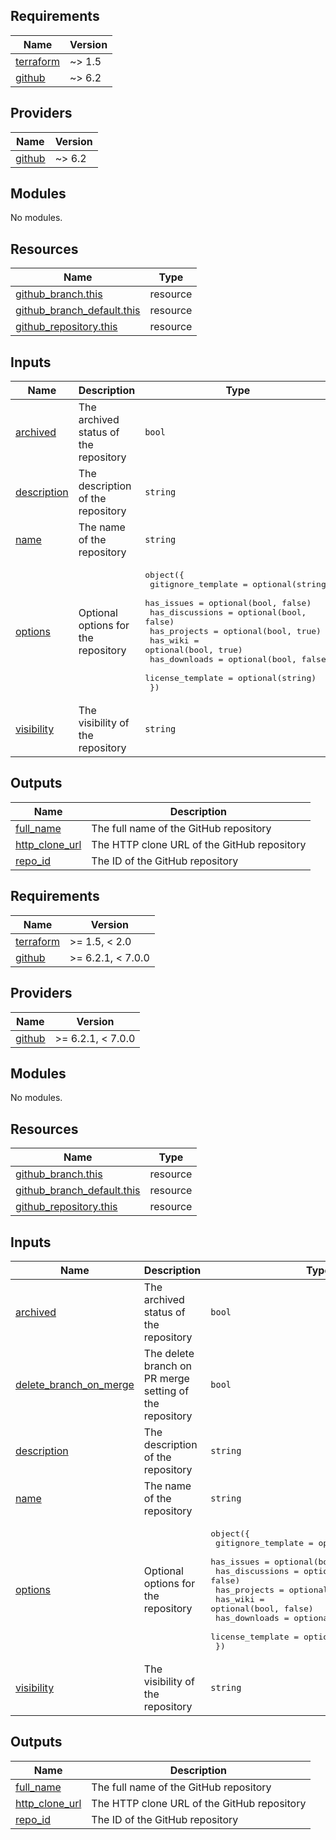 <!-- BEGIN_TF_DOCS -->
## Requirements

| Name | Version |
|------|---------|
| <a name="requirement_terraform"></a> [terraform](#requirement\_terraform) | ~> 1.5 |
| <a name="requirement_github"></a> [github](#requirement\_github) | ~> 6.2 |

## Providers

| Name | Version |
|------|---------|
| <a name="provider_github"></a> [github](#provider\_github) | ~> 6.2 |

## Modules

No modules.

## Resources

| Name | Type |
|------|------|
| [github_branch.this](https://registry.terraform.io/providers/integrations/github/latest/docs/resources/branch) | resource |
| [github_branch_default.this](https://registry.terraform.io/providers/integrations/github/latest/docs/resources/branch_default) | resource |
| [github_repository.this](https://registry.terraform.io/providers/integrations/github/latest/docs/resources/repository) | resource |

## Inputs

| Name | Description | Type | Default | Required |
|------|-------------|------|---------|:--------:|
| <a name="input_archived"></a> [archived](#input\_archived) | The archived status of the repository | `bool` | `false` | no |
| <a name="input_description"></a> [description](#input\_description) | The description of the repository | `string` | `null` | no |
| <a name="input_name"></a> [name](#input\_name) | The name of the repository | `string` | n/a | yes |
| <a name="input_options"></a> [options](#input\_options) | Optional options for the repository | <pre>object({<br>    gitignore_template = optional(string)<br>    has_issues         = optional(bool, false)<br>    has_discussions    = optional(bool, false)<br>    has_projects       = optional(bool, true)<br>    has_wiki           = optional(bool, true)<br>    has_downloads      = optional(bool, false)<br>    license_template   = optional(string)<br>  })</pre> | <pre>{<br>  "gitignore_template": null,<br>  "has_discussions": false,<br>  "has_downloads": false,<br>  "has_issues": false,<br>  "has_projects": true,<br>  "has_wiki": true,<br>  "license_template": null<br>}</pre> | no |
| <a name="input_visibility"></a> [visibility](#input\_visibility) | The visibility of the repository | `string` | `"public"` | no |

## Outputs

| Name | Description |
|------|-------------|
| <a name="output_full_name"></a> [full\_name](#output\_full\_name) | The full name of the GitHub repository |
| <a name="output_http_clone_url"></a> [http\_clone\_url](#output\_http\_clone\_url) | The HTTP clone URL of the GitHub repository |
| <a name="output_repo_id"></a> [repo\_id](#output\_repo\_id) | The ID of the GitHub repository |
<!-- END_TF_DOCS -->
<!-- BEGINNING OF PRE-COMMIT-TERRAFORM DOCS HOOK -->
## Requirements

| Name | Version |
|------|---------|
| <a name="requirement_terraform"></a> [terraform](#requirement\_terraform) | >= 1.5, < 2.0 |
| <a name="requirement_github"></a> [github](#requirement\_github) | >= 6.2.1, < 7.0.0 |

## Providers

| Name | Version |
|------|---------|
| <a name="provider_github"></a> [github](#provider\_github) | >= 6.2.1, < 7.0.0 |

## Modules

No modules.

## Resources

| Name | Type |
|------|------|
| [github_branch.this](https://registry.terraform.io/providers/integrations/github/latest/docs/resources/branch) | resource |
| [github_branch_default.this](https://registry.terraform.io/providers/integrations/github/latest/docs/resources/branch_default) | resource |
| [github_repository.this](https://registry.terraform.io/providers/integrations/github/latest/docs/resources/repository) | resource |

## Inputs

| Name | Description | Type | Default | Required |
|------|-------------|------|---------|:--------:|
| <a name="input_archived"></a> [archived](#input\_archived) | The archived status of the repository | `bool` | `false` | no |
| <a name="input_delete_branch_on_merge"></a> [delete\_branch\_on\_merge](#input\_delete\_branch\_on\_merge) | The delete branch on PR merge setting of the repository | `bool` | `true` | no |
| <a name="input_description"></a> [description](#input\_description) | The description of the repository | `string` | `"Created by Terraform (philmph/GitHub-Repositories)"` | no |
| <a name="input_name"></a> [name](#input\_name) | The name of the repository | `string` | n/a | yes |
| <a name="input_options"></a> [options](#input\_options) | Optional options for the repository | <pre>object({<br>    gitignore_template = optional(string, null)<br>    has_issues         = optional(bool, true)<br>    has_discussions    = optional(bool, false)<br>    has_projects       = optional(bool, false)<br>    has_wiki           = optional(bool, false)<br>    has_downloads      = optional(bool, false)<br>    license_template   = optional(string, "mit")<br>  })</pre> | <pre>{<br>  "gitignore_template": null,<br>  "has_discussions": false,<br>  "has_downloads": false,<br>  "has_issues": true,<br>  "has_projects": false,<br>  "has_wiki": false,<br>  "license_template": "mit"<br>}</pre> | no |
| <a name="input_visibility"></a> [visibility](#input\_visibility) | The visibility of the repository | `string` | `"public"` | no |

## Outputs

| Name | Description |
|------|-------------|
| <a name="output_full_name"></a> [full\_name](#output\_full\_name) | The full name of the GitHub repository |
| <a name="output_http_clone_url"></a> [http\_clone\_url](#output\_http\_clone\_url) | The HTTP clone URL of the GitHub repository |
| <a name="output_repo_id"></a> [repo\_id](#output\_repo\_id) | The ID of the GitHub repository |
<!-- END OF PRE-COMMIT-TERRAFORM DOCS HOOK -->
